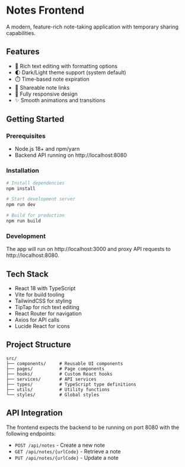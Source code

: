 # Notes Frontend

A modern, feature-rich note-taking application with temporary sharing capabilities.

## Features

- 🎨 Rich text editing with formatting options
- 🌓 Dark/Light theme support (system default)
- ⏱️ Time-based note expiration
- 🔗 Shareable note links
- 📱 Fully responsive design
- ✨ Smooth animations and transitions

## Getting Started

### Prerequisites

- Node.js 18+ and npm/yarn
- Backend API running on http://localhost:8080

### Installation

```bash
# Install dependencies
npm install

# Start development server
npm run dev

# Build for production
npm run build
```

### Development

The app will run on http://localhost:3000 and proxy API requests to http://localhost:8080.

## Tech Stack

- React 18 with TypeScript
- Vite for build tooling
- TailwindCSS for styling
- TipTap for rich text editing
- React Router for navigation
- Axios for API calls
- Lucide React for icons

## Project Structure

```
src/
├── components/     # Reusable UI components
├── pages/          # Page components
├── hooks/          # Custom React hooks
├── services/       # API services
├── types/          # TypeScript type definitions
├── utils/          # Utility functions
└── styles/         # Global styles
```

## API Integration

The frontend expects the backend to be running on port 8080 with the following endpoints:

- `POST /api/notes` - Create a new note
- `GET /api/notes/{urlCode}` - Retrieve a note
- `PUT /api/notes/{urlCode}` - Update a note
